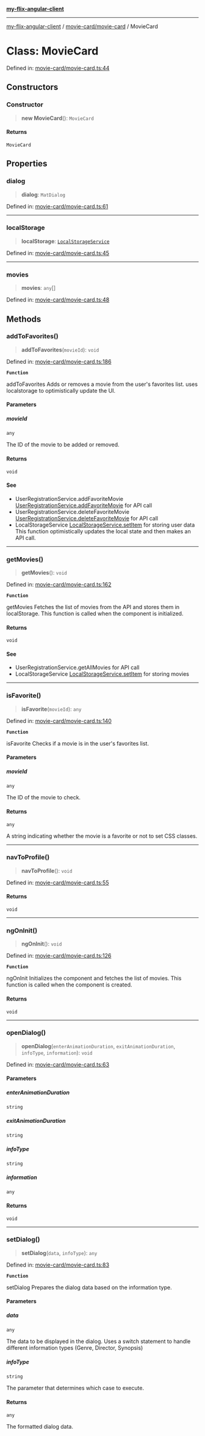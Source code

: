 [**my-flix-angular-client**](/README.md)

***

[my-flix-angular-client](../../../modules.md) / [movie-card/movie-card](../README.md) / MovieCard

# Class: MovieCard

Defined in: [movie-card/movie-card.ts:44](https://github.com/srpmfp/myFlix-Angular-client/blob/3b98426b0b09b021ab5e603ef7ab490cf6b10ea4/src/app/movie-card/movie-card.ts#L44)

## Constructors

### Constructor

> **new MovieCard**(): `MovieCard`

#### Returns

`MovieCard`

## Properties

### dialog

> **dialog**: `MatDialog`

Defined in: [movie-card/movie-card.ts:61](https://github.com/srpmfp/myFlix-Angular-client/blob/3b98426b0b09b021ab5e603ef7ab490cf6b10ea4/src/app/movie-card/movie-card.ts#L61)

***

### localStorage

> **localStorage**: [`LocalStorageService`](../../../services/storage.service/classes/LocalStorageService.md)

Defined in: [movie-card/movie-card.ts:45](https://github.com/srpmfp/myFlix-Angular-client/blob/3b98426b0b09b021ab5e603ef7ab490cf6b10ea4/src/app/movie-card/movie-card.ts#L45)

***

### movies

> **movies**: `any`[]

Defined in: [movie-card/movie-card.ts:48](https://github.com/srpmfp/myFlix-Angular-client/blob/3b98426b0b09b021ab5e603ef7ab490cf6b10ea4/src/app/movie-card/movie-card.ts#L48)

## Methods

### addToFavorites()

> **addToFavorites**(`movieId`): `void`

Defined in: [movie-card/movie-card.ts:186](https://github.com/srpmfp/myFlix-Angular-client/blob/3b98426b0b09b021ab5e603ef7ab490cf6b10ea4/src/app/movie-card/movie-card.ts#L186)

**`Function`**

addToFavorites
Adds or removes a movie from the user's favorites list. uses localstorage to optimistically update the UI.

#### Parameters

##### movieId

`any`

The ID of the movie to be added or removed.

#### Returns

`void`

#### See

 - UserRegistrationService.addFavoriteMovie [UserRegistrationService.addFavoriteMovie](../../../fetch-api-data/classes/UserRegistrationService.md#addfavoritemovie) for API call
 - UserRegistrationService.deleteFavoriteMovie [UserRegistrationService.deleteFavoriteMovie](../../../fetch-api-data/classes/UserRegistrationService.md#deletefavoritemovie) for API call
 - LocalStorageService [LocalStorageService.setItem](../../../services/storage.service/classes/LocalStorageService.md#setitem) for storing user data
This  function optimistically updates the local state and then makes an API call.

***

### getMovies()

> **getMovies**(): `void`

Defined in: [movie-card/movie-card.ts:162](https://github.com/srpmfp/myFlix-Angular-client/blob/3b98426b0b09b021ab5e603ef7ab490cf6b10ea4/src/app/movie-card/movie-card.ts#L162)

**`Function`**

getMovies
Fetches the list of movies from the API and stores them in localStorage.
This function is called when the component is initialized.

#### Returns

`void`

#### See

 - UserRegistrationService.getAllMovies for API call
 - LocalStorageService [LocalStorageService.setItem](../../../services/storage.service/classes/LocalStorageService.md#setitem) for storing movies

***

### isFavorite()

> **isFavorite**(`movieId`): `any`

Defined in: [movie-card/movie-card.ts:140](https://github.com/srpmfp/myFlix-Angular-client/blob/3b98426b0b09b021ab5e603ef7ab490cf6b10ea4/src/app/movie-card/movie-card.ts#L140)

**`Function`**

isFavorite
Checks if a movie is in the user's favorites list.

#### Parameters

##### movieId

`any`

The ID of the movie to check.

#### Returns

`any`

A string indicating whether the movie is a favorite or not to set CSS classes.

***

### navToProfile()

> **navToProfile**(): `void`

Defined in: [movie-card/movie-card.ts:55](https://github.com/srpmfp/myFlix-Angular-client/blob/3b98426b0b09b021ab5e603ef7ab490cf6b10ea4/src/app/movie-card/movie-card.ts#L55)

#### Returns

`void`

***

### ngOnInit()

> **ngOnInit**(): `void`

Defined in: [movie-card/movie-card.ts:126](https://github.com/srpmfp/myFlix-Angular-client/blob/3b98426b0b09b021ab5e603ef7ab490cf6b10ea4/src/app/movie-card/movie-card.ts#L126)

**`Function`**

ngOnInit
Initializes the component and fetches the list of movies.
This function is called when the component is created.

#### Returns

`void`

***

### openDialog()

> **openDialog**(`enterAnimationDuration`, `exitAnimationDuration`, `infoType`, `information`): `void`

Defined in: [movie-card/movie-card.ts:63](https://github.com/srpmfp/myFlix-Angular-client/blob/3b98426b0b09b021ab5e603ef7ab490cf6b10ea4/src/app/movie-card/movie-card.ts#L63)

#### Parameters

##### enterAnimationDuration

`string`

##### exitAnimationDuration

`string`

##### infoType

`string`

##### information

`any`

#### Returns

`void`

***

### setDialog()

> **setDialog**(`data`, `infoType`): `any`

Defined in: [movie-card/movie-card.ts:83](https://github.com/srpmfp/myFlix-Angular-client/blob/3b98426b0b09b021ab5e603ef7ab490cf6b10ea4/src/app/movie-card/movie-card.ts#L83)

**`Function`**

setDialog
Prepares the dialog data based on the information type.

#### Parameters

##### data

`any`

The data to be displayed in the dialog.
Uses a switch statement to handle different information types (Genre, Director, Synopsis)

##### infoType

`string`

The parameter that determines which case to execute.

#### Returns

`any`

The formatted dialog data.
